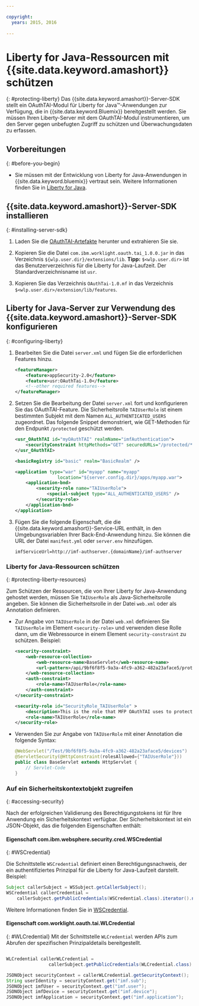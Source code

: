 ```yaml
---

copyright:
  years: 2015, 2016
  
---
```


# Liberty for Java-Ressourcen mit {{site.data.keyword.amashort}} schützen
{: #protecting-liberty}
Das {{site.data.keyword.amashort}}-Server-SDK stellt ein OAuthTAI-Modul für Liberty for Java&trade;-Anwendungen zur Verfügung, die in {{site.data.keyword.Bluemix}} bereitgestellt werden. Sie müssen Ihren Liberty-Server mit dem OAuthTAI-Modul instrumentieren, um den Server gegen unbefugten Zugriff zu schützen und Überwachungsdaten zu erfassen.

## Vorbereitungen
{: #before-you-begin}
* Sie müssen mit der Entwicklung von Liberty for Java-Anwendungen in {{site.data.keyword.bluemix}} vertraut sein. Weitere Informationen finden Sie in [Liberty for Java](https://console.{DomainName}/docs/starters/liberty/index.html).

## {{site.data.keyword.amashort}}-Server-SDK installieren
{: #installing-server-sdk}

1. Laden Sie die [OAuthTAI-Artefakte](https://imf-tai.{DomainName}/public/TAI.zip) herunter und extrahieren Sie sie.

1. Kopieren Sie die Datei `com.ibm.worklight.oauth.tai_1.0.0.jar` in das Verzeichnis `${wlp.user.dir}/extensions/lib`.
	**Tipp:** `$<wlp.user.dir>` ist das Benutzerverzeichnis für die Liberty for Java-Laufzeit. Der Standardverzeichnisname ist `usr`.

1. Kopieren Sie das Verzeichnis `OAuthTai-1.0.mf` in das Verzeichnis `$<wlp.user.dir>/extension/lib/features`.


## Liberty for Java-Server zur Verwendung des {{site.data.keyword.amashort}}-Server-SDK konfigurieren
{: #configuring-liberty}

1. Bearbeiten Sie die Datei `server.xml` und fügen Sie die erforderlichen Features hinzu.

	```XML
	<featureManager>
		<feature>appSecurity-2.0</feature>
		<feature>usr:OAuthTai-1.0</feature>
		<!--other required features-->
	</featureManager>

	```
1. Setzen Sie die Bearbeitung der Datei `server.xml` fort und konfigurieren Sie das OAuthTAI-Feature. Die Sicherheitsrolle `TAIUserRole` ist einem bestimmten Subjekt mit dem Namen `ALL_AUTHENTICATED_USERS` zugeordnet. Das folgende Snippet demonstriert, wie GET-Methoden für den Endpunkt `/protected` geschützt werden.

	```XML
	<usr_OAuthTAI id="myOAuthTAI" realmName="imfAuthentication">
		<securityConstraint httpMethods="GET" securedURLs="/protected/*"/>
	</usr_OAuthTAI>

	<basicRegistry id="basic" realm="BasicRealm" />

	<application type="war" id="myapp" name="myapp"
					location="${server.config.dir}/apps/myapp.war">
		<application-bnd>
			<security-role name="TAIUserRole">
				<special-subject type="ALL_AUTHENTICATED_USERS" />
			</security-role>
		</application-bnd>
	</application>
	```

1. Fügen Sie die folgende Eigenschaft, die die {{site.data.keyword.amashort}}-Service-URL enthält, in den Umgebungsvariablen Ihrer Back-End-Anwendung hinzu. Sie können die URL der Datei `manifest.yml` oder `server.env` hinzufügen.

	```
	imfServiceUrl=http://imf-authserver.{domainName}/imf-authserver
	```

### Liberty for Java-Ressourcen schützen
{: #protecting-liberty-resources}

Zum Schützen der Ressourcen, die von Ihrer Liberty for Java-Anwendung gehostet werden, müssen Sie `TAIUserRole` als Java-Sicherheitsrolle angeben. Sie können die Sicherheitsrolle in der Datei `web.xml` oder als Annotation definieren.

* Zur Angabe von `TAIUserRole` in der Datei `web.xml` definieren Sie `TAIUserRole` im Element `<security-role>` und verwenden diese Rolle dann, um die Webressource in einem Element `security-constraint` zu schützen.
Beispiel: 

	```XML
	<security-constraint>
		<web-resource-collection>
			<web-resource-name>BaseServlet</web-resource-name>
			<url-pattern>/api/9bf6f8f5-9a3a-4fc9-a362-482a23aface5/protected</url-pattern>
		</web-resource-collection>
		<auth-constraint>
			<role-name>TAIUserRole</role-name>
		</auth-constraint>
	</security-constraint>

	<security-role id="SecurityRole_TAIUserRole" >
		<description>This is the role that MFP OAuthTAI uses to protect the resource, and it is required to be mapped to 'ALL_AUTHENTICATED_USERS' in Liberty</description>
		<role-name>TAIUserRole</role-name>
	</security-role>
	```

* Verwenden Sie zur Angabe von `TAIUserRole` mit einer Annotation die folgende Syntax:

	```Java
	@WebServlet("/Test/9bf6f8f5-9a3a-4fc9-a362-482a23aface5/devices")
	@ServletSecurity(@HttpConstraint(rolesAllowed={"TAIUserRole"}))
	public class BaseServlet extends HttpServlet {
	    // Servlet-Code
	}
	```

### Auf ein Sicherheitskontextobjekt zugreifen
{: #accessing-security}

Nach der erfolgreichen Validierung des Berechtigungstokens ist für Ihre Anwendung ein Sicherheitskontext verfügbar. Der Sicherheitskontext ist ein JSON-Objekt, das die folgenden Eigenschaften enthält:

#### Eigenschaft com.ibm.websphere.security.cred.WSCredential
{: #WSCredential}

Die Schnittstelle `WSCredential` definiert einen Berechtigungsnachweis, der ein authentifiziertes Prinzipal für die Liberty for Java-Laufzeit darstellt. Beispiel:

```Java
Subject callerSubject = WSSubject.getCallerSubject();
WSCredential callerCredential =
    callerSubject.getPublicCredentials(WSCredential.class).iterator().next();
```
Weitere Informationen finden Sie in [WSCredential](http://www-01.ibm.com/support/knowledgecenter/api/content/nl/en-us/SSEQTP_7.0.0/com.ibm.websphere.javadoc.doc/web/apidocs/index.html?com/ibm/websphere/security/cred/WSCredential.html).

#### Eigenschaft com.worklight.oauth.tai.WLCredential
{: #WLCredential}
Mit der Schnittstelle `WLCredential` werden APIs zum Abrufen der spezifischen Prinzipaldetails bereitgestellt.

```Java

WLCredential callerWLCredential =
				callerSubject.getPublicCredentials(WLCredential.class).iterator().next();

JSONObject securityContext = callerWLCredential.getSecurityContext();
String userIdentity = securityContext.get("imf.sub");
JSONObject imfUser = securityContext.get("imf.user");
JSONObject imfDevice = securityContext.get("imf.device");
JSONObject imfApplication = securityContext.get("imf.application");

```
